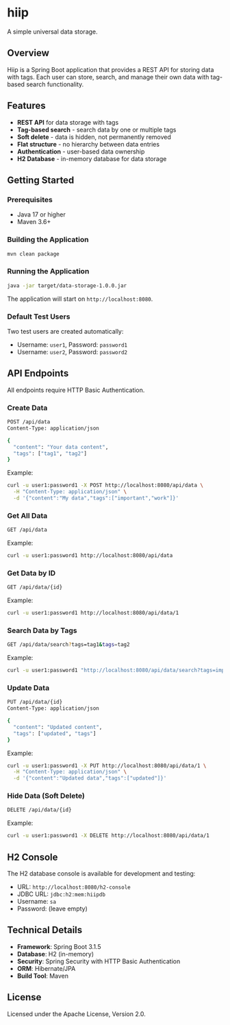 # hiip
A simple universal data storage.

## Overview

Hiip is a Spring Boot application that provides a REST API for storing data with tags. Each user can store, search, and manage their own data with tag-based search functionality.

## Features

- **REST API** for data storage with tags
- **Tag-based search** - search data by one or multiple tags
- **Soft delete** - data is hidden, not permanently removed
- **Flat structure** - no hierarchy between data entries
- **Authentication** - user-based data ownership
- **H2 Database** - in-memory database for data storage

## Getting Started

### Prerequisites

- Java 17 or higher
- Maven 3.6+

### Building the Application

```bash
mvn clean package
```

### Running the Application

```bash
java -jar target/data-storage-1.0.0.jar
```

The application will start on `http://localhost:8080`.

### Default Test Users

Two test users are created automatically:
- Username: `user1`, Password: `password1`
- Username: `user2`, Password: `password2`

## API Endpoints

All endpoints require HTTP Basic Authentication.

### Create Data

```bash
POST /api/data
Content-Type: application/json

{
  "content": "Your data content",
  "tags": ["tag1", "tag2"]
}
```

Example:
```bash
curl -u user1:password1 -X POST http://localhost:8080/api/data \
  -H "Content-Type: application/json" \
  -d '{"content":"My data","tags":["important","work"]}'
```

### Get All Data

```bash
GET /api/data
```

Example:
```bash
curl -u user1:password1 http://localhost:8080/api/data
```

### Get Data by ID

```bash
GET /api/data/{id}
```

Example:
```bash
curl -u user1:password1 http://localhost:8080/api/data/1
```

### Search Data by Tags

```bash
GET /api/data/search?tags=tag1&tags=tag2
```

Example:
```bash
curl -u user1:password1 "http://localhost:8080/api/data/search?tags=important"
```

### Update Data

```bash
PUT /api/data/{id}
Content-Type: application/json

{
  "content": "Updated content",
  "tags": ["updated", "tags"]
}
```

Example:
```bash
curl -u user1:password1 -X PUT http://localhost:8080/api/data/1 \
  -H "Content-Type: application/json" \
  -d '{"content":"Updated data","tags":["updated"]}'
```

### Hide Data (Soft Delete)

```bash
DELETE /api/data/{id}
```

Example:
```bash
curl -u user1:password1 -X DELETE http://localhost:8080/api/data/1
```

## H2 Console

The H2 database console is available for development and testing:

- URL: `http://localhost:8080/h2-console`
- JDBC URL: `jdbc:h2:mem:hiipdb`
- Username: `sa`
- Password: (leave empty)

## Technical Details

- **Framework**: Spring Boot 3.1.5
- **Database**: H2 (in-memory)
- **Security**: Spring Security with HTTP Basic Authentication
- **ORM**: Hibernate/JPA
- **Build Tool**: Maven

## License

Licensed under the Apache License, Version 2.0.

